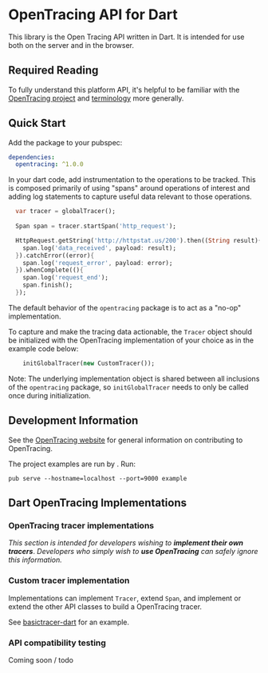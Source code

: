 # OpenTracing API for Dart

This library is the Open Tracing API written in Dart. It is intended for use both on the server and in the browser.

## Required Reading

To fully understand this platform API, it's helpful to be familiar with the [OpenTracing project](http://opentracing.io) and
[terminology](http://opentracing.io/spec/) more generally.

## Quick Start

Add the package to your pubspec:

```yaml
dependencies:
  opentracing: ^1.0.0
```

In your dart code, add instrumentation to the operations to be tracked. This is composed primarily of using "spans" around operations of interest and adding log statements to capture useful data relevant to those operations.

```dart
  var tracer = globalTracer();
  
  Span span = tracer.startSpan('http_request');

  HttpRequest.getString('http://httpstat.us/200').then((String result){
    span.log('data_received', payload: result);
  }).catchError((error){
    span.log('request_error', payload: error);
  }).whenComplete((){
    span.log('request_end');
    span.finish();
  });
```

The default behavior of the `opentracing` package is to act as a "no-op" implementation.

To capture and make the tracing data actionable, the `Tracer` object should be initialized with the OpenTracing implementation of your choice as in the example code below:

```dart
    initGlobalTracer(new CustomTracer());
```

Note: The underlying implementation object is shared between all inclusions of the `opentracing` package, so `initGlobalTracer` needs to only be called once during initialization.

## Development Information

See the [OpenTracing website](http://opentracing.io/) for general information on contributing to OpenTracing.

The project examples are run by . Run:
```shell
pub serve --hostname=localhost --port=9000 example
```


## Dart OpenTracing Implementations

### OpenTracing tracer implementations

*This section is intended for developers wishing to* ***implement their own tracers***. *Developers who simply wish to* ***use OpenTracing*** *can safely ignore this information.*

### Custom tracer implementation

Implementations can implement `Tracer`, extend `Span`, and implement or extend the other API classes to build a OpenTracing tracer.

See [basictracer-dart](https://github.com/Workiva/basictracer-dart) for an example.

### API compatibility testing

Coming soon / todo
